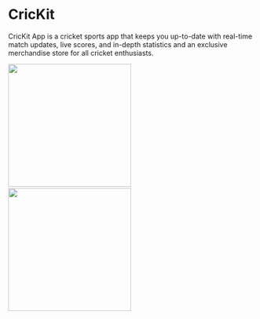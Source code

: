 # CricKit
CricKit App is a cricket sports app that keeps you up-to-date with real-time match updates, live scores, and in-depth statistics and an exclusive merchandise store for all cricket enthusiasts.

<img src="https://github.com/qaisar-hub/CricKit/assets/98053898/743c1ac8-8e91-444e-be16-2d2b87cf6305" width="250">&nbsp;&nbsp;&nbsp;&nbsp;<img src="https://github.com/qaisar-hub/CricKit/assets/98053898/c6e34128-25b6-4a4e-b06f-9aed43db02df" width="250">
